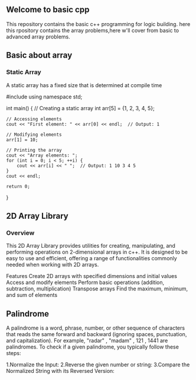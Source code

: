 ## Welcome to basic cpp 
This repository contains the basic c++ programming for logic building. here this rpository contains the array problems,here w'll cover from basic to advanced array problems.

## Basic about array
### Static Array
A static array has a fixed size that is determined at compile time

#include <iostream>
using namespace std;

int main() {
    // Creating a static array
    int arr[5] = {1, 2, 3, 4, 5};

    // Accessing elements
    cout << "First element: " << arr[0] << endl;  // Output: 1

    // Modifying elements
    arr[1] = 10;

    // Printing the array
    cout << "Array elements: ";
    for (int i = 0; i < 5; ++i) {
        cout << arr[i] << " ";  // Output: 1 10 3 4 5
    }
    cout << endl;

    return 0;
}


## 2D Array Library
### Overview
This 2D Array Library provides utilities for creating, manipulating, and performing operations on 2-dimensional arrays in c++. It is designed to be easy to use and efficient, offering a range of functionalities commonly needed when working with 2D arrays.

Features
Create 2D arrays with specified dimensions and initial values
Access and modify elements
Perform basic operations (addition, subtraction, multiplication)
Transpose arrays
Find the maximum, minimum, and sum of elements

## Palindrome
A palindrome is a word, phrase, number, or other sequence of characters that reads the same forward and backward (ignoring spaces, punctuation, and capitalization). For example, "radar" , "madam" , 121 , 1441 are palindromes.
To check if a given palindrome, you typically follow these steps:

1.Normalize the Input:
2.Reverse the given number or string:
3.Compare the Normalized String with its Reversed Version: 
